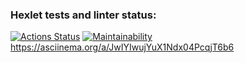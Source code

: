 ### Hexlet tests and linter status:
[![Actions Status](https://github.com/FedorShurgin/python-project-49/actions/workflows/hexlet-check.yml/badge.svg)](https://github.com/FedorShurgin/python-project-49/actions)
[![Maintainability](https://api.codeclimate.com/v1/badges/3b04109cd860de6fdd57/maintainability)](https://codeclimate.com/github/FedorShurgin/python-project-49/maintainability)
https://asciinema.org/a/JwIYIwujYuX1Ndx04PcqjT6b6